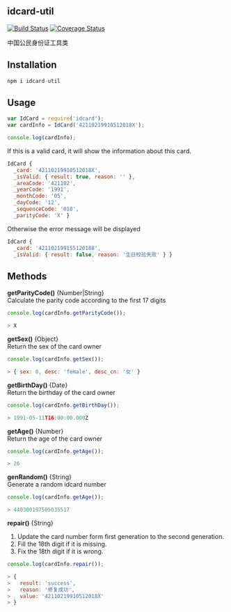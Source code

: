 ## idcard-util

[![Build Status](https://travis-ci.org/un-defined/idcard-util.svg?branch=master)](https://travis-ci.org/un-defined/idcard-util)
[![Coverage Status](https://coveralls.io/repos/github/un-defined/idcard-util/badge.svg?branch=master)](https://coveralls.io/github/un-defined/idcard-util?branch=master)

中国公民身份证工具类

## Installation

```javascript
npm i idcard-util
```

## Usage

```javascript
var IdCard = require('idcard');
var cardInfo = IdCard('42110219910512018X');

console.log(cardInfo);
```

If this is a valid card, it will show the information about this card.
```javascript
IdCard {
  _card: '42110219910512018X',
  _isValid: { result: true, reason: '' },
  _areaCode: '421102',
  _yearCode: '1991',
  _monthCode: '05',
  _dayCode: '12',
  _sequenceCode: '018',
  _parityCode: 'X' }
```

Otherwise the error message will be displayed

```javascript
IdCard {
  _card: '421102199155120188',
  _isValid: { result: false, reason: '生日校验失败' } }
```

## Methods

**getParityCode()** {Number|String}  
Calculate the parity code according to the first 17 digits

```javascript
console.log(cardInfo.getParityCode());

> X
```

**getSex()** {Object}  
Return the sex of the card owner

```javascript
console.log(cardInfo.getSex());

> { sex: 0, desc: 'female', desc_cn: '女' }
```

**getBirthDay()** {Date}  
Return the birthday of the card owner

```javascript
console.log(cardInfo.getBirthDay());

> 1991-05-11T16:00:00.000Z
```

**getAge()** {Number}  
Return the age of the card owner

```javascript
console.log(cardInfo.getAge());

> 26
```

**genRandom()** {String}  
Generate a random idcard number

```javascript
console.log(cardInfo.getAge());

> 440300197505035517
```

**repair()** {String}  

1. Update the card number form first generation to the second generation.
2. Fill the 18th digit if it is missing.
3. Fix the 18th digit if it is wrong.

```javascript
console.log(cardInfo.repair());

> {
>   result: 'success',
>   reason: '修复成功',
>   value: '42110219910512018X'
> }
```

